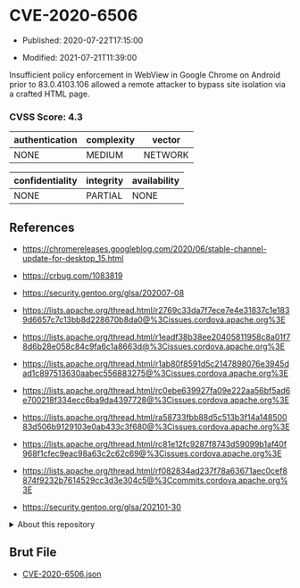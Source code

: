 # CVE-2020-6506

- Published: 2020-07-22T17:15:00

- Modified: 2021-07-21T11:39:00

Insufficient policy enforcement in WebView in Google Chrome on Android prior to 83.0.4103.106 allowed a remote attacker to bypass site isolation via a crafted HTML page.

### CVSS Score: **4.3**

| authentication | complexity | vector |
| --- | --- | --- |
| NONE | MEDIUM | NETWORK |

| confidentiality | integrity | availability |
| --- | --- | --- |
| NONE | PARTIAL | NONE |

## References

* https://chromereleases.googleblog.com/2020/06/stable-channel-update-for-desktop_15.html

* https://crbug.com/1083819

* https://security.gentoo.org/glsa/202007-08

* https://lists.apache.org/thread.html/r2769c33da7f7ece7e4e31837c1e1839d6657c7c13bb8d228670b8da0@%3Cissues.cordova.apache.org%3E

* https://lists.apache.org/thread.html/r1eadf38b38ee20405811958c8a01f78d6b28e058c84c9fa6c1a8663d@%3Cissues.cordova.apache.org%3E

* https://lists.apache.org/thread.html/r1ab80f8591d5c2147898076e3945dad1c897513630aabec556883275@%3Cissues.cordova.apache.org%3E

* https://lists.apache.org/thread.html/rc0ebe639927fa09e222aa56bf5ad6e700218f334ecc6ba9da4397728@%3Cissues.cordova.apache.org%3E

* https://lists.apache.org/thread.html/ra58733fbb88d5c513b3f14a14850083d506b9129103e0ab433c3f680@%3Cissues.cordova.apache.org%3E

* https://lists.apache.org/thread.html/rc81e12fc9287f8743d59099b1af40f968f1cfec9eac98a63c2c62c69@%3Cissues.cordova.apache.org%3E

* https://lists.apache.org/thread.html/rf082834ad237f78a63671aec0cef8874f9232b7614529cc3d3e304c5@%3Ccommits.cordova.apache.org%3E

* https://security.gentoo.org/glsa/202101-30

<details>
<summary>About this repository</summary> 

  This repository is part of the project [Live Hack CVE](https://github.com/Live-Hack-CVE). Main website can be found [www.live-hack.org](https://www.live-hack.org) 
  
  Made by [Sn0wAlice](https://github.com/Sn0wAlice) for the people that care about security and need to have a feed of the latest CVEs. Hope you enjoy it, don't forget to star the repo and follow me on [Twitter](https://twitter.com/Sn0wAlice) and [Github](https://github.com/Sn0wAlice). And that is my [personnal website](https://www.alice-snow.me/)

  - [Home Page](https://github.com/Live-Hack-CVE)
  - [Framework](https://github.com/Live-Hack-CVE/cve-framework)
  - [CVE database](https://github.com/Live-Hack-CVE/full_database)
  - [Changelog](https://github.com/Live-Hack-CVE/Changelog)
</details>

## Brut File

* [CVE-2020-6506.json](https://raw.githubusercontent.com/Live-Hack-CVE/full_database/main/cves/2020/CVE-2020-6506.json)

